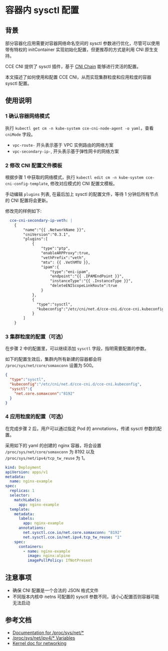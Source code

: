 # 容器内 sysctl 配置

## 背景

部分容器化应用需要对容器网络命名空间的 sysctl 参数进行优化，尽管可以使用带有特权的 initContainer 实现初始化配置，但更推荐的方式是利用 CNI 原生支持。

CCE CNI 提供了 sysctl 插件，基于 [CNI Chain](https://github.com/containernetworking/cni/blob/master/SPEC.md#overview-1) 能够进行灵活的配置。

本文描述了如何使用和配置 CCE CNI，从而实现集群粒度和应用粒度的容器 sysctl 配置。

## 使用说明

### 1 确认容器网络模式

执行 `kubectl get cm -n kube-system cce-cni-node-agent -o yaml`，查看 `cniMode` 字段。

- `vpc-route-` 开头表示基于 VPC 实例路由的网络方案
- `vpc-secondary-ip-`, 开头表示基于弹性网卡的网络方案

### 2 修改 CNI 配置文件模板

根据步骤 1 中获取的网络模式，执行 `kubectl edit cm -n kube-system cce-cni-config-template`, 修改对应模式的 CNI 配置文模板。

手动编辑 `plugins` 列表, 在最后加上 sysctl 的配置文件，等待 1 分钟后所有节点的 CNI 配置将会更新。

修改完的样例如下:

```yaml
  cce-cni-secondary-ip-veth: |
    {
        "name":"{{ .NetworkName }}",
        "cniVersion":"0.3.1",
        "plugins":[
            {
                "type":"ptp",
                "enableARPProxy":true,
                "vethPrefix":"veth",
                "mtu": {{ .VethMTU }},
                "ipam":{
                    "type":"eni-ipam",
                    "endpoint":"{{ .IPAMEndPoint }}",
                    "instanceType":"{{ .InstanceType }}",
                    "deleteENIScopeLinkRoute":true
                }
            },
            {
              "type":"sysctl",
              "kubeconfig":"/etc/cni/net.d/cce-cni.d/cce-cni.kubeconfig"
            }
        ]
    }
```

### 3 集群粒度的配置（可选）

在步骤 2 中的配置里，可以继续添加 `sysctl` 字段，指明需要配置的参数。

如下的配置生效后，集群内所有新建的容器都会将 `/proc/sys/net/core/somaxconn` 设置为 500。
```json
{
  "type":"sysctl",
  "kubeconfig":"/etc/cni/net.d/cce-cni.d/cce-cni.kubeconfig",
  "sysctl":{
    "net.core.somaxconn":"8192"
  }
}
```

### 4 应用粒度的配置（可选）

在完成步骤 2 后，用户可以通过指定 Pod 的 annotations，传递 sysctl 参数的配置。

采用如下的 yaml 的创建的 nginx 容器，将会设置 `/proc/sys/net/core/somaxconn` 为 8192 以及 `/proc/sys/net/ipv4/tcp_tw_reuse` 为 1。

```yaml
kind: Deployment
apiVersion: apps/v1
metadata:
  name: nginx-example
spec:
  replicas: 1
  selector:
    matchLabels:
      app: nginx-example
  template:
    metadata:
      labels:
        app: nginx-example
      annotations:
        net.sysctl.cce.io/net.core.somaxconn: "8192"
        net.sysctl.cce.io/net.ipv4.tcp_tw_reuse: "1"
    spec:
      containers:
        - name: nginx-example
          image: nginx:alpine
          imagePullPolicy: IfNotPresent
```


## 注意事项

- 确保 CNI 配置是一个合法的 JSON 格式文件
- 不同版本内核中 netns 可配置的 sysctl 参数不同，请小心配置否则容器可能无法启动


## 参考文档

- [Documentation for /proc/sys/net/*](https://www.kernel.org/doc/Documentation/sysctl/net.txt)
- [/proc/sys/net/ipv4/* Variables](https://www.kernel.org/doc/Documentation/networking/ip-sysctl.txt)
- [Kernel doc for networking](https://www.kernel.org/doc/Documentation/networking/)